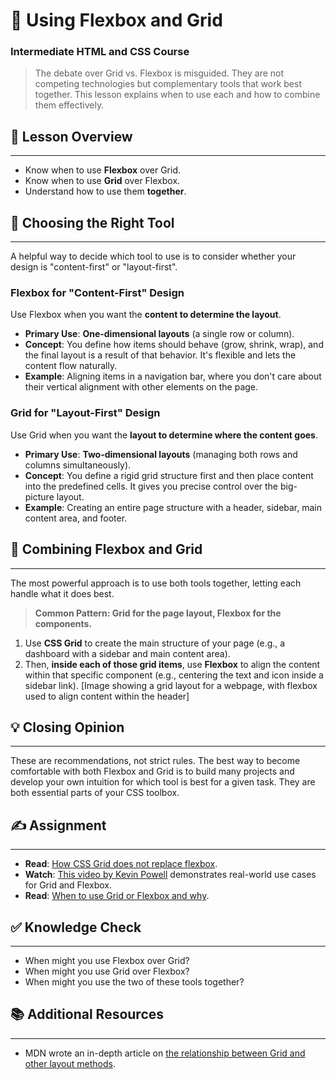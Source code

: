 # 🤝 Using Flexbox and Grid

### Intermediate HTML and CSS Course

> The debate over Grid vs. Flexbox is misguided. They are not competing technologies but complementary tools that work best together. This lesson explains when to use each and how to combine them effectively.

## 📖 Lesson Overview

-----

  - Know when to use **Flexbox** over Grid.
  - Know when to use **Grid** over Flexbox.
  - Understand how to use them **together**.

## 🤔 Choosing the Right Tool

-----

A helpful way to decide which tool to use is to consider whether your design is "content-first" or "layout-first".

### Flexbox for "Content-First" Design

Use Flexbox when you want the **content to determine the layout**.

  - **Primary Use**: **One-dimensional layouts** (a single row or column).
  - **Concept**: You define how items should behave (grow, shrink, wrap), and the final layout is a result of that behavior. It's flexible and lets the content flow naturally.
  - **Example**: Aligning items in a navigation bar, where you don't care about their vertical alignment with other elements on the page.

### Grid for "Layout-First" Design

Use Grid when you want the **layout to determine where the content goes**.

  - **Primary Use**: **Two-dimensional layouts** (managing both rows and columns simultaneously).
  - **Concept**: You define a rigid grid structure first and then place content into the predefined cells. It gives you precise control over the big-picture layout.
  - **Example**: Creating an entire page structure with a header, sidebar, main content area, and footer.

## 🧩 Combining Flexbox and Grid

-----

The most powerful approach is to use both tools together, letting each handle what it does best.

> **Common Pattern: Grid for the page layout, Flexbox for the components.**

1.  Use **CSS Grid** to create the main structure of your page (e.g., a dashboard with a sidebar and main content area).
2.  Then, **inside each of those grid items**, use **Flexbox** to align the content within that specific component (e.g., centering the text and icon inside a sidebar link).
    [Image showing a grid layout for a webpage, with flexbox used to align content within the header]

## 💡 Closing Opinion

-----

These are recommendations, not strict rules. The best way to become comfortable with both Flexbox and Grid is to build many projects and develop your own intuition for which tool is best for a given task. They are both essential parts of your CSS toolbox.

## ✍️ Assignment

-----

  - **Read**: [How CSS Grid does not replace flexbox](https://www.google.com/search?q=https://rachelandrew.co.uk/archives/2016/03/30/css-grid-is-not-a-replacement-for-flexbox/).
  - **Watch**: [This video by Kevin Powell](https://www.google.com/search?q=https://www.youtube.com/watch%3Fv%3Dhs3v-h4Tn10) demonstrates real-world use cases for Grid and Flexbox.
  - **Read**: [When to use Grid or Flexbox and why](https://www.google.com/search?q=https://www.freecodecamp.org/news/css-grid-vs-flexbox-which-one-should-you-use/).

## ✅ Knowledge Check

-----

  - When might you use Flexbox over Grid?
  - When might you use Grid over Flexbox?
  - When might you use the two of these tools together?

## 📚 Additional Resources

-----

  - MDN wrote an in-depth article on [the relationship between Grid and other layout methods](https://developer.mozilla.org/en-US/docs/Web/CSS/CSS_Grid_Layout/Relationship_of_Grid_Layout).